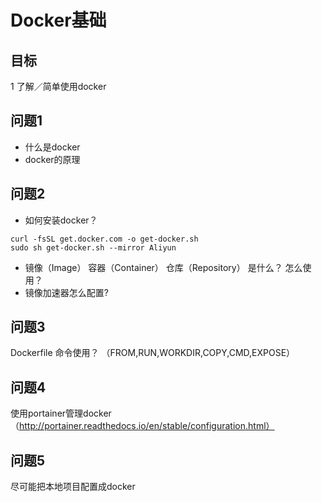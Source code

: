 # Docker基础
## 目标
1 了解／简单使用docker

## 问题1
* 什么是docker
* docker的原理

## 问题2
* 如何安装docker？
 ```
 curl -fsSL get.docker.com -o get-docker.sh
 sudo sh get-docker.sh --mirror Aliyun
```

* 镜像（Image）  容器（Container）  仓库（Repository） 是什么？ 怎么使用？
* 镜像加速器怎么配置?

## 问题3
Dockerfile 命令使用？ （FROM,RUN,WORKDIR,COPY,CMD,EXPOSE）

## 问题4
使用portainer管理docker（http://portainer.readthedocs.io/en/stable/configuration.html）

## 问题5
尽可能把本地项目配置成docker
